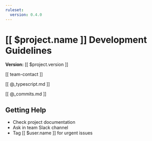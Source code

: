```yaml
---
ruleset:
  version: 0.4.0
---
```


# [[ $project.name ]] Development Guidelines

**Version:** [[ $project.version ]]

[[ team-contact ]]

[[ @_typescript.md ]]

[[ @_commits.md ]]

## Getting Help

- Check project documentation
- Ask in team Slack channel
- Tag [[ $user.name ]] for urgent issues

